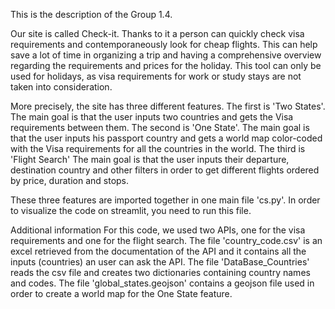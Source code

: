 This is the description of the Group 1.4.

Our site is called Check-it. 
Thanks to it a person can quickly check visa requirements and contemporaneously look for cheap flights. This can help save a lot of time in organizing a trip and having a comprehensive overview regarding the requirements and prices for the holiday. This tool can only be used for holidays, as visa requirements for work or study stays are not taken into consideration.

More precisely, the site has three different features.
The first is 'Two States'.
    The main goal is that the user inputs two countries and gets the Visa requirements between them.
The second is 'One State'.
    The main goal is that the user inputs his passport country and gets a world map color-coded with the Visa requirements for all the countries in the world.
The third is 'Flight Search'
    The main goal is that the user inputs their departure, destination country and other filters in order to get different flights ordered by price, duration and stops.

These three features are imported together in one main file 'cs.py'. In order to visualize the code on streamlit, you need to run this file.

Additional information
    For this code, we used two APIs, one for the visa requirements and one for the flight search.
    The file 'country_code.csv' is an excel retrieved from the documentation of the API and it contains all the inputs (countries) an user can ask the API.
    The file 'DataBase_Countries' reads the csv file and creates two dictionaries containing country names and codes. 
    The file 'global_states.geojson' contains a geojson file used in order to create a world map for the One State feature.